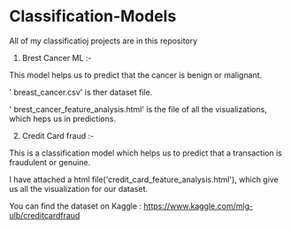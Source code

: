 # Classification-Models

All of my classificatioj projects are in this repository

1. Brest Cancer ML :-

This model helps us to predict that the cancer is benign or malignant.

' breast_cancer.csv' is ther dataset file.

' brest_cancer_feature_analysis.html' is the file of all the visualizations, which heps us in predictions.


2. Credit Card fraud :-

This is a classification model which helps us to predict that a transaction is fraudulent or genuine.

I have attached a html file('credit_card_feature_analysis.html'), which give us all the visualization for our dataset.

You can find the dataset on Kaggle :  https://www.kaggle.com/mlg-ulb/creditcardfraud




